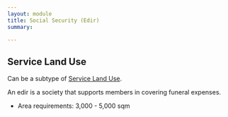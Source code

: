 ```yaml
---
layout: module
title: Social Security (Edir)
summary: 

---
```


## Service Land Use
Can be a subtype of [Service Land Use]().

An edir is a society that supports members in covering funeral expenses.

* Area requirements: 3,000 - 5,000 sqm